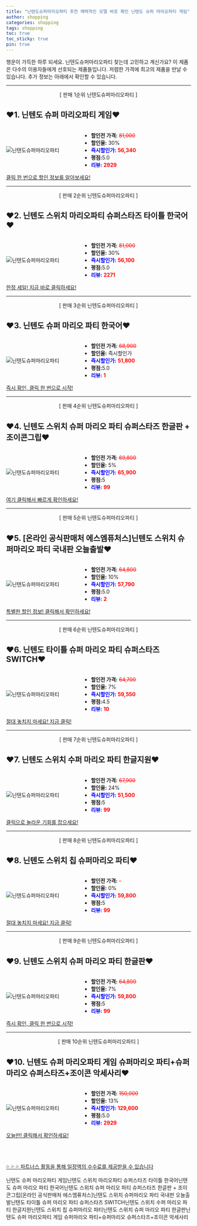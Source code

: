 ```yaml
---
title: "닌텐도슈퍼마리오파티 추천 매력적인 모델 바로 확인 닌텐도 슈퍼 마리오파티 게임"
author: shopping
categories: shopping
tags: shopping
toc: true
toc_sticky: true
pin: true
---
```

행운이 가득한 하루 되세요. 닌텐도슈퍼마리오파티 찾는데 고민하고 계신가요? 이 제품은 다수의 이용자들에게 선호되는 제품들입니다. 저렴한 가격에 최고의 제품을 만날 수 있습니다. 추가 정보는 아래에서 확인할 수 있습니다.

---
<p class="toplist" style="margin: 0 auto; display: block; width: fit-content;">[ 판매 1순위 닌텐도슈퍼마리오파티 ]</p>

<h2><strong>❤️1. 닌텐도 슈퍼 마리오파티 게임❤️</strong></h2>

<div style="display: flex; align-items: center;">
    <div style="flex: 0.4;">
        <img src="https://thumbnail8.coupangcdn.com/thumbnails/remote/230x230ex/image/vendor_inventory/395c/4ba33898e78e2c18a2474e1b52dd52888715d5776d2e0b407912701858c3.jpg" alt="닌텐도슈퍼마리오파티" style="max-width: 100%;">
    </div>
    <div style="flex: 0.6; margin-left: 10px;">
        <ul>
            <li><strong>할인전 가격:</strong> <del style="color: red;">81,000</del></li>
            <li><strong>할인율:</strong> 30%</li>
            <li><span style='color:blue'><strong>즉시할인가:</strong></span> <span style='color:red'><strong>56,340</strong></span></li>
            <li><strong>평점:</strong>5.0</li>
            <li><span style='color:blue'><strong>리뷰:</strong></span> <span style='color:red'><strong>2929</strong></span></li>
        </ul>
    </div>
</div>
<div class="center">
    <a href="https://William4Davisa.github.io?lptag=AF9450613&subid=githubio&pageKey=7650643332&traceid=V0-153&itemId=20355426012&vendorItemId=77232591097" class="myButton">
        클릭 한 번으로 할인 정보를 알아보세요!
    </a>
</div>


---
<p class="toplist" style="margin: 0 auto; display: block; width: fit-content;">[ 판매 2순위 닌텐도슈퍼마리오파티 ]</p>

<h2><strong>❤️2. 닌텐도 스위치 마리오파티 슈퍼스타즈 타이틀 한국어❤️</strong></h2>

<div style="display: flex; align-items: center;">
    <div style="flex: 0.4;">
        <img src="https://thumbnail9.coupangcdn.com/thumbnails/remote/230x230ex/image/vendor_inventory/b074/ca8cb2acf4072e0b28e3380db2858b14ce4a3bc0adcff81e91d692300297.jpg" alt="닌텐도슈퍼마리오파티" style="max-width: 100%;">
    </div>
    <div style="flex: 0.6; margin-left: 10px;">
        <ul>
            <li><strong>할인전 가격:</strong> <del style="color: red;">81,000</del></li>
            <li><strong>할인율:</strong> 30%</li>
            <li><span style='color:blue'><strong>즉시할인가:</strong></span> <span style='color:red'><strong>56,100</strong></span></li>
            <li><strong>평점:</strong>5.0</li>
            <li><span style='color:blue'><strong>리뷰:</strong></span> <span style='color:red'><strong>2271</strong></span></li>
        </ul>
    </div>
</div>
<div class="center">
    <a href="https://William4Davisa.github.io?lptag=AF9450613&subid=githubio&pageKey=6111624132&traceid=V0-153&itemId=20154419231&vendorItemId=79069792050" class="myButton">
        한정 세일! 지금 바로 클릭하세요!
    </a>
</div>


---
<p class="toplist" style="margin: 0 auto; display: block; width: fit-content;">[ 판매 3순위 닌텐도슈퍼마리오파티 ]</p>

<h2><strong>❤️3. 닌텐도 슈퍼 마리오 파티 한국어❤️</strong></h2>

<div style="display: flex; align-items: center;">
    <div style="flex: 0.4;">
        <img src="https://thumbnail9.coupangcdn.com/thumbnails/remote/230x230ex/image/vendor_inventory/d8f9/40311a84bfbe676896f3b0d4ea26c2c320a526a414b4872f2600b3e42135.jpg" alt="닌텐도슈퍼마리오파티" style="max-width: 100%;">
    </div>
    <div style="flex: 0.6; margin-left: 10px;">
        <ul>
            <li><strong>할인전 가격:</strong> <del style="color: red;">68,900</del></li>
            <li><strong>할인율:</strong> 즉시할인가</li>
            <li><span style='color:blue'><strong>즉시할인가:</strong></span> <span style='color:red'><strong>51,800</strong></span></li>
            <li><strong>평점:</strong>5.0</li>
            <li><span style='color:blue'><strong>리뷰:</strong></span> <span style='color:red'><strong>1</strong></span></li>
        </ul>
    </div>
</div>
<div class="center">
    <a href="https://William4Davisa.github.io?lptag=AF9450613&subid=githubio&pageKey=7870374927&traceid=V0-153&itemId=21498535726&vendorItemId=88552213428" class="myButton">
        즉시 확인, 클릭 한 번으로 시작!
    </a>
</div>


---
<p class="toplist" style="margin: 0 auto; display: block; width: fit-content;">[ 판매 4순위 닌텐도슈퍼마리오파티 ]</p>

<h2><strong>❤️4. 닌텐도 스위치 슈퍼 마리오 파티 슈퍼스타즈 한글판 + 조이콘그립❤️</strong></h2>

<div style="display: flex; align-items: center;">
    <div style="flex: 0.4;">
        <img src="https://thumbnail8.coupangcdn.com/thumbnails/remote/230x230ex/image/vendor_inventory/de91/97bb5b2b042df0ebe4adf6a94540ab6df26dde9a3908d5c9c76217cc23bf.jpg" alt="닌텐도슈퍼마리오파티" style="max-width: 100%;">
    </div>
    <div style="flex: 0.6; margin-left: 10px;">
        <ul>
            <li><strong>할인전 가격:</strong> <del style="color: red;">69,800</del></li>
            <li><strong>할인율:</strong> 5%</li>
            <li><span style='color:blue'><strong>즉시할인가:</strong></span> <span style='color:red'><strong>65,900</strong></span></li>
            <li><strong>평점:</strong>5</li>
            <li><span style='color:blue'><strong>리뷰:</strong></span> <span style='color:red'><strong>99</strong></span></li>
        </ul>
    </div>
</div>
<div class="center">
    <a href="https://William4Davisa.github.io?lptag=AF9450613&subid=githubio&pageKey=8145044829&traceid=V0-153&itemId=23155840040&vendorItemId=90203693601" class="myButton">
        여기 클릭해서 빠르게 확인하세요!
    </a>
</div>


---
<p class="toplist" style="margin: 0 auto; display: block; width: fit-content;">[ 판매 5순위 닌텐도슈퍼마리오파티 ]</p>

<h2><strong>❤️5. [온라인 공식판매처 에스엠퓨처스]닌텐도 스위치 슈퍼마리오 파티 국내판 오늘출발❤️</strong></h2>

<div style="display: flex; align-items: center;">
    <div style="flex: 0.4;">
        <img src="https://thumbnail9.coupangcdn.com/thumbnails/remote/230x230ex/image/vendor_inventory/803d/16e021f36b95c15666f68496083bceedd11ff6716069266f64c30743ea16.jpg" alt="닌텐도슈퍼마리오파티" style="max-width: 100%;">
    </div>
    <div style="flex: 0.6; margin-left: 10px;">
        <ul>
            <li><strong>할인전 가격:</strong> <del style="color: red;">64,800</del></li>
            <li><strong>할인율:</strong> 10%</li>
            <li><span style='color:blue'><strong>즉시할인가:</strong></span> <span style='color:red'><strong>57,790</strong></span></li>
            <li><strong>평점:</strong>5.0</li>
            <li><span style='color:blue'><strong>리뷰:</strong></span> <span style='color:red'><strong>2</strong></span></li>
        </ul>
    </div>
</div>
<div class="center">
    <a href="https://William4Davisa.github.io?lptag=AF9450613&subid=githubio&pageKey=8010847753&traceid=V0-153&itemId=22349334558&vendorItemId=89394467706" class="myButton">
        특별한 할인 정보! 클릭해서 확인하세요!
    </a>
</div>


---
<p class="toplist" style="margin: 0 auto; display: block; width: fit-content;">[ 판매 6순위 닌텐도슈퍼마리오파티 ]</p>

<h2><strong>❤️6. 닌텐도 타이틀 슈퍼 마리오 파티 슈퍼스타즈 SWITCH❤️</strong></h2>

<div style="display: flex; align-items: center;">
    <div style="flex: 0.4;">
        <img src="https://thumbnail9.coupangcdn.com/thumbnails/remote/230x230ex/image/vendor_inventory/ccbc/edfab52ae70685e9ca85038b066c0b076341c4e109134c45eedc0461698b.jpg" alt="닌텐도슈퍼마리오파티" style="max-width: 100%;">
    </div>
    <div style="flex: 0.6; margin-left: 10px;">
        <ul>
            <li><strong>할인전 가격:</strong> <del style="color: red;">64,700</del></li>
            <li><strong>할인율:</strong> 7%</li>
            <li><span style='color:blue'><strong>즉시할인가:</strong></span> <span style='color:red'><strong>59,550</strong></span></li>
            <li><strong>평점:</strong>4.5</li>
            <li><span style='color:blue'><strong>리뷰:</strong></span> <span style='color:red'><strong>10</strong></span></li>
        </ul>
    </div>
</div>
<div class="center">
    <a href="https://William4Davisa.github.io?lptag=AF9450613&subid=githubio&pageKey=7944356485&traceid=V0-153&itemId=21898774042&vendorItemId=88399884846" class="myButton">
        절대 놓치지 마세요! 지금 클릭!
    </a>
</div>


---
<p class="toplist" style="margin: 0 auto; display: block; width: fit-content;">[ 판매 7순위 닌텐도슈퍼마리오파티 ]</p>

<h2><strong>❤️7. 닌텐도 스위치 수퍼 마리오 파티 한글지원❤️</strong></h2>

<div style="display: flex; align-items: center;">
    <div style="flex: 0.4;">
        <img src="https://thumbnail10.coupangcdn.com/thumbnails/remote/230x230ex/image/vendor_inventory/892d/170f12a72c38479a5e633b3696d5f3f2380393f5c636798b91ac9a3e5fd9.JPG" alt="닌텐도슈퍼마리오파티" style="max-width: 100%;">
    </div>
    <div style="flex: 0.6; margin-left: 10px;">
        <ul>
            <li><strong>할인전 가격:</strong> <del style="color: red;">67,900</del></li>
            <li><strong>할인율:</strong> 24%</li>
            <li><span style='color:blue'><strong>즉시할인가:</strong></span> <span style='color:red'><strong>51,500</strong></span></li>
            <li><strong>평점:</strong>5</li>
            <li><span style='color:blue'><strong>리뷰:</strong></span> <span style='color:red'><strong>99</strong></span></li>
        </ul>
    </div>
</div>
<div class="center">
    <a href="https://William4Davisa.github.io?lptag=AF9450613&subid=githubio&pageKey=7844531439&traceid=V0-153&itemId=21364152038&vendorItemId=88421590845" class="myButton">
        클릭으로 놀라운 기회를 잡으세요!
    </a>
</div>


---
<p class="toplist" style="margin: 0 auto; display: block; width: fit-content;">[ 판매 8순위 닌텐도슈퍼마리오파티 ]</p>

<h2><strong>❤️8. 닌텐도 스위치 칩 슈퍼마리오 파티❤️</strong></h2>

<div style="display: flex; align-items: center;">
    <div style="flex: 0.4;">
        <img src="https://thumbnail6.coupangcdn.com/thumbnails/remote/230x230ex/image/vendor_inventory/a3f0/2c2dce621720e68a69bc322240d8064c8f32b2c9f4b042a249bdab611e2e.png" alt="닌텐도슈퍼마리오파티" style="max-width: 100%;">
    </div>
    <div style="flex: 0.6; margin-left: 10px;">
        <ul>
            <li><strong>할인전 가격:</strong> <del style="color: red;">-</del></li>
            <li><strong>할인율:</strong> 0%</li>
            <li><span style='color:blue'><strong>즉시할인가:</strong></span> <span style='color:red'><strong>59,800</strong></span></li>
            <li><strong>평점:</strong>5</li>
            <li><span style='color:blue'><strong>리뷰:</strong></span> <span style='color:red'><strong>99</strong></span></li>
        </ul>
    </div>
</div>
<div class="center">
    <a href="https://William4Davisa.github.io?lptag=AF9450613&subid=githubio&pageKey=8225830286&traceid=V0-153&itemId=23656255688&vendorItemId=90681596912" class="myButton">
        절대 놓치지 마세요! 지금 클릭!
    </a>
</div>


---
<p class="toplist" style="margin: 0 auto; display: block; width: fit-content;">[ 판매 9순위 닌텐도슈퍼마리오파티 ]</p>

<h2><strong>❤️9. 닌텐도 스위치 슈퍼 마리오 파티 한글판❤️</strong></h2>

<div style="display: flex; align-items: center;">
    <div style="flex: 0.4;">
        <img src="https://thumbnail8.coupangcdn.com/thumbnails/remote/230x230ex/image/vendor_inventory/a409/d23cf81bd911bff312214fe198ea52fa5916ed5249c72a3d5362865080aa.jpg" alt="닌텐도슈퍼마리오파티" style="max-width: 100%;">
    </div>
    <div style="flex: 0.6; margin-left: 10px;">
        <ul>
            <li><strong>할인전 가격:</strong> <del style="color: red;">64,800</del></li>
            <li><strong>할인율:</strong> 7%</li>
            <li><span style='color:blue'><strong>즉시할인가:</strong></span> <span style='color:red'><strong>59,800</strong></span></li>
            <li><strong>평점:</strong>5</li>
            <li><span style='color:blue'><strong>리뷰:</strong></span> <span style='color:red'><strong>99</strong></span></li>
        </ul>
    </div>
</div>
<div class="center">
    <a href="https://William4Davisa.github.io?lptag=AF9450613&subid=githubio&pageKey=8245071191&traceid=V0-153&itemId=23729366956&vendorItemId=90754147102" class="myButton">
        즉시 확인, 클릭 한 번으로 시작!
    </a>
</div>


---
<p class="toplist" style="margin: 0 auto; display: block; width: fit-content;">[ 판매 10순위 닌텐도슈퍼마리오파티 ]</p>

<h2><strong>❤️10. 닌텐도 슈퍼 마리오파티 게임 슈퍼마리오 파티+슈퍼마리오 슈퍼스타즈+조이콘 악세사리❤️</strong></h2>

<div style="display: flex; align-items: center;">
    <div style="flex: 0.4;">
        <img src="https://thumbnail9.coupangcdn.com/thumbnails/remote/230x230ex/image/vendor_inventory/8b45/3221ca214201e9f4e6c885d8e86617abaaaf039562e74315deab04b74595.png" alt="닌텐도슈퍼마리오파티" style="max-width: 100%;">
    </div>
    <div style="flex: 0.6; margin-left: 10px;">
        <ul>
            <li><strong>할인전 가격:</strong> <del style="color: red;">150,000</del></li>
            <li><strong>할인율:</strong> 13%</li>
            <li><span style='color:blue'><strong>즉시할인가:</strong></span> <span style='color:red'><strong>129,600</strong></span></li>
            <li><strong>평점:</strong>5.0</li>
            <li><span style='color:blue'><strong>리뷰:</strong></span> <span style='color:red'><strong>2929</strong></span></li>
        </ul>
    </div>
</div>
<div class="center">
    <a href="https://William4Davisa.github.io?lptag=AF9450613&subid=githubio&pageKey=7650643332&traceid=V0-153&itemId=23185882077&vendorItemId=90218553864" class="myButton">
        오늘만! 클릭해서 확인하세요!
    </a>
</div>

<br><br><br>[💦 💦 💦 파트너스 활동을 통해 일정액의 수수료를 제공받을 수 있습니다](https://link.coupang.com/a/bcpT2c)<br><br>닌텐도 슈퍼 마리오파티 게임닌텐도 스위치 마리오파티 슈퍼스타즈 타이틀 한국어닌텐도 슈퍼 마리오 파티 한국어닌텐도 스위치 슈퍼 마리오 파티 슈퍼스타즈 한글판 + 조이콘그립[온라인 공식판매처 에스엠퓨처스]닌텐도 스위치 슈퍼마리오 파티 국내판 오늘출발닌텐도 타이틀 슈퍼 마리오 파티 슈퍼스타즈 SWITCH닌텐도 스위치 수퍼 마리오 파티 한글지원닌텐도 스위치 칩 슈퍼마리오 파티닌텐도 스위치 슈퍼 마리오 파티 한글판닌텐도 슈퍼 마리오파티 게임 슈퍼마리오 파티+슈퍼마리오 슈퍼스타즈+조이콘 악세사리